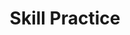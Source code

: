 ---
title: Skill Practice

source:
- title: Common Core Basics
  subject: Social Studies
  chapter: 4
  toc_type: Lesson Review
  toc_number: 4.1
  pages: 152 - 157

questions:
  - number: 1
    text: Which conclusion could be made about an oligarchy?
    choice:
      - option: A
        text: Most people are happy because the government provides for them.
      - option: B
        text: Oligarchies have existed for a long time, so they must be a good form of government.
      - option: C
        text: Control of the government by the upper class means the beliefs of that class have great influence on the laws.
      - option: D
        text: Even though only a few people control government, the views of most of the people are represented.
    answer:
      - option: C
        text: >
          When only a few people control the government, the viewpoint of these people has great influence over the law. Often these people are not elected, so they have no responsibility to the citizens of the country.
  - number: 2
    text: Which is a function of all governments?
    choice:
      - option: A
        text: making laws
      - option: B
        text: forming political parties
      - option: C
        text: avoiding revolution
      - option: D
        text: controlling the economy
    answer:
      - option: A
        text: >
          All governments write laws.
  - number: 3
    text: Which statement best explains the difference between a dictatorship and a totalitarian dictatorship?
    choice:
      - option: A
        text: In a dictatorship, a small group controls the government. In a totalitarian dictatorship, only one person controls the government.
      - option: B
        text: In a dictatorship. one person controls the government. In a totalitarian dictatorship, one person controls everything except political, social, and economic matters.
      - option: C
        text: In a dictatorship, the majority rules. In a totalitarian dictatorship, every person has in put in government matters.
      - option: D
        text: In a dictatorship, one person controls the government. In a totalitarian dictatorship, one person controls not only the government but also all political, social, and economic matters.
    answer:
      - option: D
        text: >
          Dictators control the government. A totalitarian dictator not only controls the government, he also controls all aspects of life.
        
layout: cc_review
---